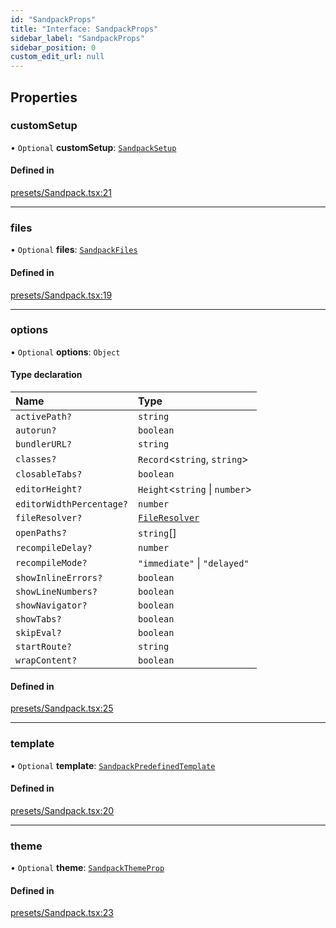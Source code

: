 ```yaml
---
id: "SandpackProps"
title: "Interface: SandpackProps"
sidebar_label: "SandpackProps"
sidebar_position: 0
custom_edit_url: null
---
```


## Properties

### customSetup

• `Optional` **customSetup**: [`SandpackSetup`](SandpackSetup)

#### Defined in

[presets/Sandpack.tsx:21](https://github.com/codesandbox/sandpack/blob/9fab5d6/sandpack-react/src/presets/Sandpack.tsx#L21)

___

### files

• `Optional` **files**: [`SandpackFiles`](../#sandpackfiles)

#### Defined in

[presets/Sandpack.tsx:19](https://github.com/codesandbox/sandpack/blob/9fab5d6/sandpack-react/src/presets/Sandpack.tsx#L19)

___

### options

• `Optional` **options**: `Object`

#### Type declaration

| Name | Type |
| :------ | :------ |
| `activePath?` | `string` |
| `autorun?` | `boolean` |
| `bundlerURL?` | `string` |
| `classes?` | `Record`<`string`, `string`\> |
| `closableTabs?` | `boolean` |
| `editorHeight?` | `Height`<`string` \| `number`\> |
| `editorWidthPercentage?` | `number` |
| `fileResolver?` | [`FileResolver`](FileResolver) |
| `openPaths?` | `string`[] |
| `recompileDelay?` | `number` |
| `recompileMode?` | ``"immediate"`` \| ``"delayed"`` |
| `showInlineErrors?` | `boolean` |
| `showLineNumbers?` | `boolean` |
| `showNavigator?` | `boolean` |
| `showTabs?` | `boolean` |
| `skipEval?` | `boolean` |
| `startRoute?` | `string` |
| `wrapContent?` | `boolean` |

#### Defined in

[presets/Sandpack.tsx:25](https://github.com/codesandbox/sandpack/blob/9fab5d6/sandpack-react/src/presets/Sandpack.tsx#L25)

___

### template

• `Optional` **template**: [`SandpackPredefinedTemplate`](../#sandpackpredefinedtemplate)

#### Defined in

[presets/Sandpack.tsx:20](https://github.com/codesandbox/sandpack/blob/9fab5d6/sandpack-react/src/presets/Sandpack.tsx#L20)

___

### theme

• `Optional` **theme**: [`SandpackThemeProp`](../#sandpackthemeprop)

#### Defined in

[presets/Sandpack.tsx:23](https://github.com/codesandbox/sandpack/blob/9fab5d6/sandpack-react/src/presets/Sandpack.tsx#L23)
